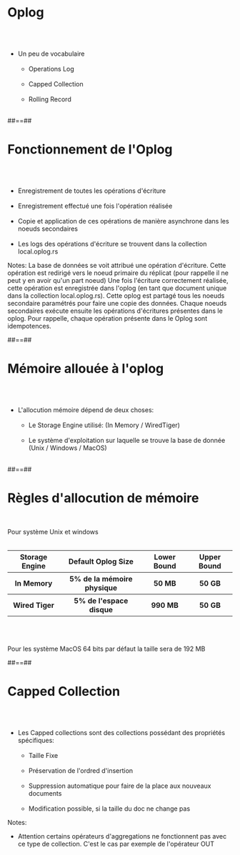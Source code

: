 <!-- .slide -->
# Oplog
<br><br>

- Un peu de vocabulaire <br><br>
    - Operations Log <br><br>
    - Capped Collection <br><br>
    - Rolling Record <br><br>

##==##

<!-- .slide -->
# Fonctionnement de l'Oplog
<br><br>

- Enregistrement de toutes les opérations d'écriture <br><br>
- Enregistrement effectué une fois l'opération réalisée <br><br>
- Copie et application de ces opérations de manière asynchrone dans les noeuds secondaires <br><br>
- Les logs des opérations d'écriture se trouvent dans la collection local.oplog.rs

Notes:
La base de données se voit attribué une opération d'écriture. Cette opération est redirigé vers le noeud primaire du réplicat (pour rappelle il ne peut y en avoir qu'un part noeud)
Une fois l'écriture correctement réalisée, cette opération est enregistrée dans l'oplog (en tant que document unique dans la collection local.oplog.rs). Cette oplog est partagé tous les noeuds
secondaire paramétrés pour faire une copie des données. Chaque noeuds secondaires exécute ensuite les opérations d'écritures présentes dans le oplog.
Pour rappelle, chaque opération présente dans le Oplog sont idempotences.

##==##

<!-- .slide -->
# Mémoire allouée à l'oplog
<br><br>

- L'allocution mémoire dépend de deux choses:<br><br>
    - Le Storage Engine utilisé: (In Memory / WiredTiger) <br><br>
    - Le système d'exploitation sur laquelle se trouve la base de donnée (Unix / Windows / MacOS)<br><br>

##==##

<!-- .slide -->
# Règles d'allocution de mémoire
<br>

Pour système Unix et windows<br><br>

<table>
    <thead>
        <tr>
            <th>Storage Engine</th>
            <th>Default Oplog Size</th>
            <th>Lower Bound</th>
            <th>Upper Bound</th>
        </tr>
    </thead>
    <tbody>
        <tr>
            <th>In Memory</th>
            <th>5% de la mémoire physique</th>
            <th>50 MB</th>
            <th>50 GB</th>
        </tr>
        <tr>
            <th>Wired Tiger</th>
            <th>5% de l'espace disque</th>
            <th>990 MB</th>
            <th>50 GB</th>
        </tr>
    </tbody>
</table>

<br><br>

Pour les système MacOS 64 bits par défaut la taille sera de 192 MB

##==##

<!-- .slide -->
# Capped Collection
<br><br>

- Les Capped collections sont des collections possédant des propriétés spécifiques: <br><br>
    - Taille Fixe <br><br>
    - Préservation de l'ordred d'insertion<br><br>
    - Suppression automatique pour faire de la place aux nouveaux documents<br><br>
    - Modification possible, si la taille du doc ne change pas

Notes:
- Attention certains opérateurs d'aggregations ne fonctionnent pas avec ce type de collection. C'est le cas par exemple de l'opérateur OUT


